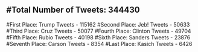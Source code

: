 #Total Number of Tweets: 344430 
---
#First Place: Trump Tweets - 115162
#Second Place: Jeb! Tweets - 50633
#Third Place: Cruz Tweets - 50077
#Fourth Place: Clinton Tweets - 49704
#Fifth Place: Rubio Tweets - 40198
#Sixth Place: Sanders Tweets - 23876
#Seventh Place: Carson Tweets - 8354
#Last Place: Kasich Tweets - 6426
